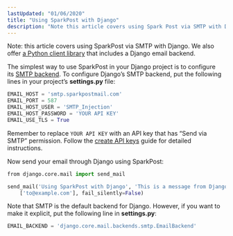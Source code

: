 ```yaml
---
lastUpdated: "01/06/2020"
title: "Using SparkPost with Django"
description: "Note this article covers using Spark Post via SMTP with Django We also offer a Python client library that includes a Django email backend The simplest way to use Spark Post in your Django project is to configure its SMTP backend To configure Django’s SMTP backend put the following lines..."
---
```


Note: this article covers using SparkPost via SMTP with Django. We also offer [a Python client library](http://python-sparkpost.readthedocs.org/) that includes a Django email backend.

The simplest way to use SparkPost in your Django project is to configure its [SMTP backend](https://docs.djangoproject.com/en/1.8/topics/email/#smtp-backend). To configure Django’s SMTP backend, put the following lines in your project’s **settings.py** file:

```python
EMAIL_HOST = 'smtp.sparkpostmail.com'
EMAIL_PORT = 587
EMAIL_HOST_USER = 'SMTP_Injection'
EMAIL_HOST_PASSWORD = 'YOUR API KEY'
EMAIL_USE_TLS = True
```

Remember to replace `YOUR API KEY` with an API key that has “Send via SMTP” permission. Follow the [create API keys](https://www.sparkpost.com/docs/getting-started/create-api-keys/) guide for detailed instructions.

Now send your email through Django using SparkPost:

```python
​from django.core.mail import send_mail

send_mail('Using SparkPost with Django', 'This is a message from Django using SparkPost!', 'django-sparkpost@sparkpostbox.com',
    ['to@example.com'], fail_silently=False)
```

Note that SMTP is the default backend for Django. However, if you want to make it explicit, put the following line in **settings.py**:

```python
EMAIL_BACKEND = 'django.core.mail.backends.smtp.EmailBackend'
```
